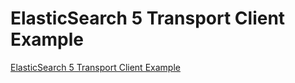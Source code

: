 # ElasticSearch 5 Transport Client Example

[ElasticSearch 5 Transport Client Example](http://newtutorials.org/java/java-elasticsearch-5-examples-with-node-index-and-mapping-running-local)
